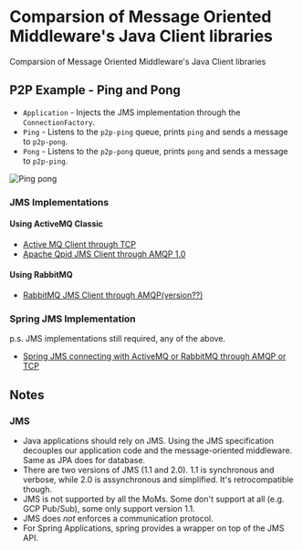 # Comparsion of Message Oriented Middleware's Java Client libraries
Comparsion of Message Oriented Middleware's Java Client libraries

## P2P Example - Ping and Pong
* `Application` - Injects the JMS implementation through the `ConnectionFactory`.
* `Ping` - Listens to the `p2p-ping` queue, prints `ping` and sends a message to `p2p-pong`.
* `Pong` - Listens to the `p2p-pong` queue, prints `pong` and sends a message to `p2p-ping`.

![Ping pong](https://github.wdf.sap.corp/raw/I840973/java-mom-client/master/ping-pong.png)

### JMS Implementations 
#### Using ActiveMQ Classic
* [Active MQ Client through TCP](https://github.wdf.sap.corp/I840973/java-mom-client/tree/master/mom-activemq-classic)
* [Apache Qpid JMS Client through AMQP 1.0](https://github.wdf.sap.corp/I840973/java-mom-client/tree/master/mom-activemq-qpid)

#### Using RabbitMQ 
* [RabbitMQ JMS Client through AMQP(version??)](https://github.wdf.sap.corp/I840973/java-mom-client/tree/master/mom-rabbitmq-jms)

### Spring JMS Implementation
p.s. JMS implementations still required, any of the above.
* [Spring JMS connecting with ActiveMQ or RabbitMQ through AMQP or TCP](https://github.wdf.sap.corp/I840973/java-mom-client/tree/master/mom-spring-jms)

## Notes

### JMS
* Java applications should rely on JMS. Using the JMS specification decouples our application code and the message-oriented middleware. Same as JPA does for database.
* There are two versions of JMS (1.1 and 2.0). 1.1 is synchronous and verbose, while 2.0 is assynchronous and simplified. It's retrocompatible though.
* JMS is not supported by all the MoMs. Some don't support at all (e.g. GCP Pub/Sub), some only support version 1.1.
* JMS does *not* enforces a communication protocol.
* For Spring Applications, spring provides a wrapper on top of the JMS API.
